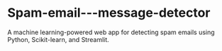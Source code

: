 # Spam-email---message-detector
A machine learning-powered web app for detecting spam emails using Python, Scikit-learn, and Streamlit.
